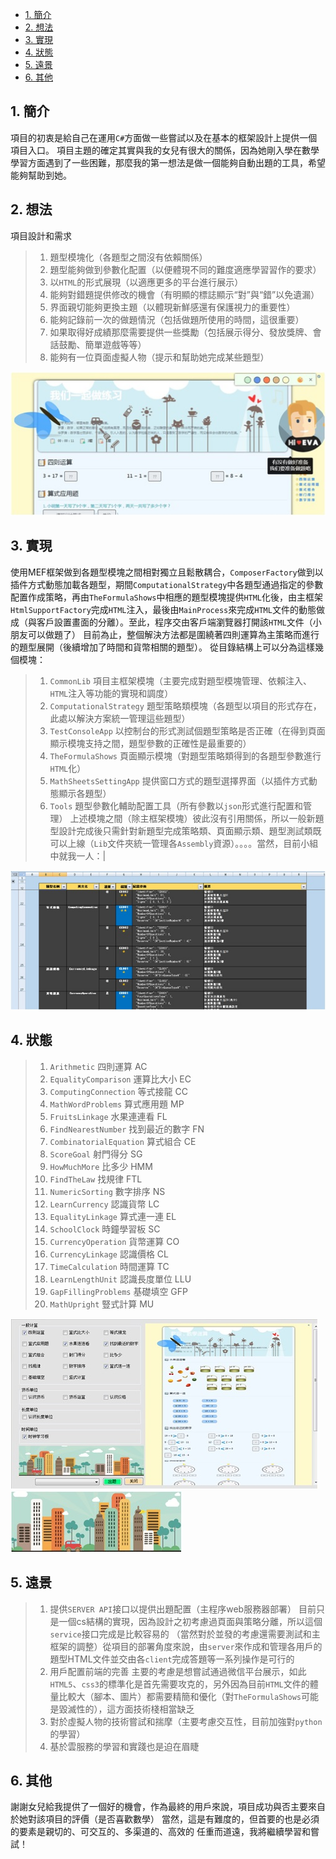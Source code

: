 - [1. 簡介](#1-簡介)
- [2. 想法](#2-想法)
- [3. 實現](#3-實現)
- [4. 狀態](#4-狀態)
- [5. 遠景](#5-遠景)
- [6. 其他](#6-其他)

## 1. 簡介
項目的初衷是給自己在運用`C#`方面做一些嘗試以及在基本的框架設計上提供一個項目入口。
項目主題的確定其實與我的女兒有很大的關係，因為她剛入學在數學學習方面遇到了一些困難，那麼我的第一想法是做一個能夠自動出題的工具，希望能夠幫助到她。

## 2. 想法
項目設計和需求
>1. 題型模塊化（各題型之間沒有依賴關係）
>2. 題型能夠做到參數化配置（以便體現不同的難度適應學習習作的要求）
>3. 以`HTML`的形式展現（以適應更多的平台進行展示）
>4. 能夠對錯題提供修改的機會（有明顯的標誌顯示“對”與“錯”以免遺漏）
>5. 界面親切能夠更換主題（以體現新鮮感還有保護視力的重要性）
>6. 能夠記錄前一次的做題情況（包括做題所使用的時間，這很重要）
>7. 如果取得好成績那麼需要提供一些獎勵（包括展示得分、發放獎牌、會話鼓勵、簡單遊戲等等）
>8. 能夠有一位頁面虛擬人物（提示和幫助她完成某些題型）

![MyMathSheets](https://github.com/TonyZhangshi81/MyMathSheets/raw/master/Read/help01.jpg)

## 3. 實現
使用MEF框架做到各題型模塊之間相對獨立且鬆散耦合，`ComposerFactory`做到以插件方式動態加載各題型，期間`ComputationalStrategy`中各題型通過指定的參數配置作成策略，再由`TheFormulaShows`中相應的題型模塊提供`HTML`化後，由主框架`HtmlSupportFactory`完成`HTML`注入，最後由`MainProcess`來完成`HTML`文件的動態做成（與客戶設置畫面的分離）。至此，程序交由客戶端瀏覽器打開該`HTML`文件（小朋友可以做題了）
目前為止，整個解決方法都是圍繞著四則運算為主策略而進行的題型展開（後續增加了時間和貨幣相關的題型）。
從目錄結構上可以分為這樣幾個模塊：
>1. `CommonLib` 項目主框架模塊（主要完成對題型模塊管理、依賴注入、`HTML`注入等功能的實現和調度）
>2. `ComputationalStrategy` 題型策略類模塊（各題型以項目的形式存在，此處以解決方案統一管理這些題型）
>3. `TestConsoleApp` 以控制台的形式測試個題型策略是否正確（在得到頁面顯示模塊支持之間，題型參數的正確性是最重要的）
>4. `TheFormulaShows` 頁面顯示模塊（對題型策略類得到的各題型參數進行`HTML`化）
>5. `MathSheetsSettingApp` 提供窗口方式的題型選擇界面（以插件方式動態顯示各題型）
>6. `Tools` 題型參數化輔助配置工具（所有參數以`json`形式進行配置和管理）
上述模塊之間（除主框架模塊）彼此沒有引用關係，所以一般新題型設計完成後只需針對新題型完成策略類、頁面顯示類、題型測試類既可以上線（`Lib`文件夾統一管理各`Assembly`資源）。。。。當然，目前小組中就我一人：|

![MyMathSheets](https://github.com/TonyZhangshi81/MyMathSheets/raw/master/Read/help02.jpg)

## 4. 狀態
> 1. `Arithmetic` 四則運算 AC
> 2. `EqualityComparison` 運算比大小 EC
> 3. `ComputingConnection` 等式接龍 CC
> 4. `MathWordProblems` 算式應用題 MP
> 5. `FruitsLinkage` 水果連連看 FL
> 6. `FindNearestNumber` 找到最近的數字 FN
> 7. `CombinatorialEquation` 算式組合 CE
> 8. `ScoreGoal` 射門得分 SG
> 9. `HowMuchMore` 比多少 HMM
>10. `FindTheLaw` 找規律 FTL
>11. `NumericSorting` 數字排序 NS
>12. `LearnCurrency` 認識貨幣 LC
>13. `EqualityLinkage` 算式連一連 EL
>14. `SchoolClock` 時鐘學習板 SC
>15. `CurrencyOperation` 貨幣運算 CO
>16. `CurrencyLinkage` 認識價格 CL
>17. `TimeCalculation` 時間運算 TC
>18. `LearnLengthUnit` 認識長度單位 LLU
>19. `GapFillingProblems` 基礎填空 GFP
>20. `MathUpright` 豎式計算 MU

![MyMathSheets](https://github.com/TonyZhangshi81/MyMathSheets/raw/master/Read/help04.jpg)
![MyMathSheets](https://github.com/TonyZhangshi81/MyMathSheets/raw/master/Read/help03.jpg)

## 5. 遠景
>1. 提供`SERVER API`接口以提供出題配置（主程序web服務器部署）
目前只是一個cs結構的實現，因為設計之初考慮過頁面與策略分離，所以這個`service`接口完成是比較容易的
（當然對於並發的考慮還需要測試和主框架的調整）從項目的部署角度來說，由`server`來作成和管理各用戶的題型HTML文件並交由各`client`完成答題等一系列操作是可行的
>2. 用戶配置前端的完善
主要的考慮是想嘗試通過微信平台展示，如此`HTML5`、`css3`的標準化是首先需要攻克的，另外因為目前`HTML`文件的體量比較大（腳本、圖片）都需要精簡和優化（對`TheFormulaShows`可能是毀滅性的），這方面技術棧相當缺乏
>3. 對於虛擬人物的技術嘗試和揣摩（主要考慮交互性，目前加強對`python`的學習）
>4. 基於雲服務的學習和實踐也是迫在眉睫

## 6. 其他
謝謝女兒給我提供了一個好的機會，作為最終的用戶來說，項目成功與否主要來自於她對該項目的評價（是否喜歡數學）
當然，這是有難度的，但首要的也是必須的要素是親切的、可交互的、多渠道的、高效的
任重而道遠，我將繼續學習和嘗試！

